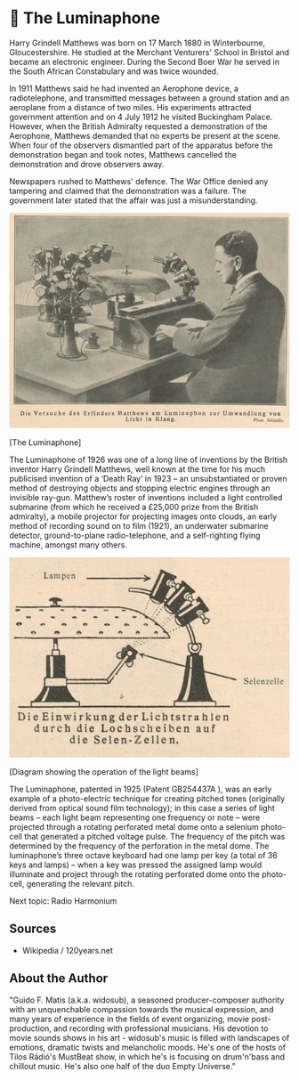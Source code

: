 # 🔬 The Luminaphone

Harry Grindell Matthews was born on 17 March 1880 in Winterbourne, Gloucestershire. He studied at the Merchant Venturers' School in Bristol and became an electronic engineer. During the Second Boer War he served in the South African Constabulary and was twice wounded.

In 1911 Matthews said he had invented an Aerophone device, a radiotelephone, and transmitted messages between a ground station and an aeroplane from a distance of two miles. His experiments attracted government attention and on 4 July 1912 he visited Buckingham Palace.
However, when the British Admiralty requested a demonstration of the Aerophone, Matthews demanded that no experts be present at the scene. When four of the observers dismantled part of the apparatus before the demonstration began and took notes, Matthews cancelled the demonstration and drove observers away.

Newspapers rushed to Matthews' defence. The War Office denied any tampering and claimed that the demonstration was a failure. The government later stated that the affair was just a misunderstanding.

![The Luminaphone](_static/images/the_luminaphone/the_luminaphone.jpeg)

[The Luminaphone]

The Luminaphone of 1926 was one of a long line of inventions by the British inventor Harry Grindell Matthews, well known at the time for his much publicised invention of a ‘Death Ray’ in 1923 – an unsubstantiated or proven method of destroying objects and stopping electric engines through an invisible ray-gun. Matthew’s roster of inventions included a light controlled submarine (from which he received a £25,000 prize from the British admiralty), a mobile projector for projecting images onto clouds, an early method of recording sound on to film (1921), an underwater submarine detector, ground-to-plane radio-telephone, and a self-righting flying machine, amongst many others.

![The Luminaphone](_static/images/the_luminaphone/the_luminaphone_diagram.jpeg)

[Diagram showing the operation of the light beams]

The Luminaphone, patented in 1925 (Patent GB254437A ), was an early example of a photo-electric technique for creating pitched tones (originally derived from optical sound film technology); in this case a series of light beams – each light beam representing one frequency or note – were projected through a rotating perforated metal dome onto
a selenium photo-cell that generated a pitched voltage pulse. The frequency of the pitch was determined by the frequency of the perforation in the metal dome. The luminaphone’s three octave keyboard had one lamp per key (a total of 36 keys and lamps) – when a key was pressed the assigned lamp would illuminate and project through the rotating perforated dome onto the photo-cell, generating the
relevant pitch.

Next topic: Radio Harmonium

## Sources

- Wikipedia / 120years.net

## About the Author

"Guido F. Matis (a.k.a. widosub), a seasoned producer-composer authority with an unquenchable compassion towards the musical expression, and many years of experience in the fields of event organizing, movie post-production, and recording with professional musicians. His devotion to movie sounds shows in his art - widosub's music is filled with landscapes of emotions, dramatic twists and melancholic moods. He's one of the hosts of Tilos Rádió's MustBeat show, in which he's is focusing on drum'n'bass and chillout music. He's also one half of the duo Empty Universe."
